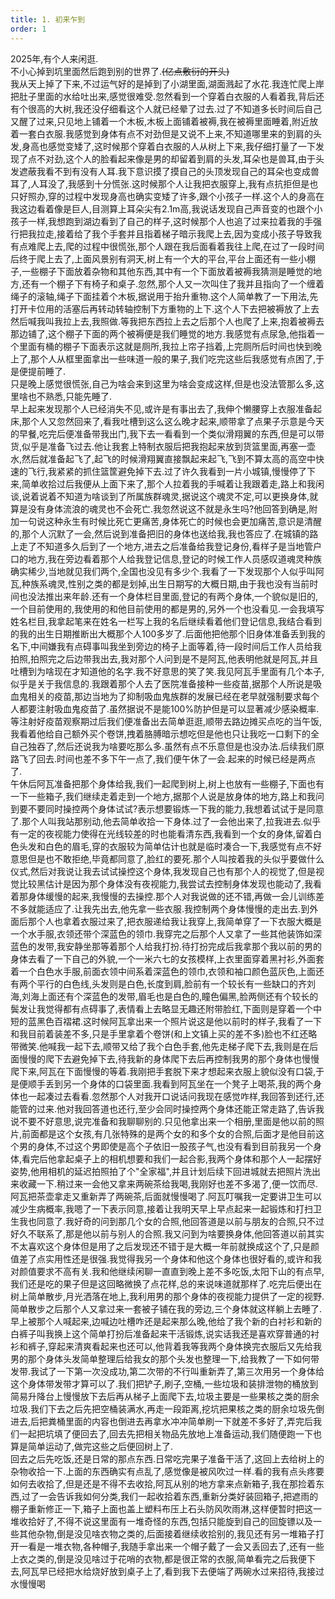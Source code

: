 ```yaml
---
title: 1. 初来乍到
order: 1
---
```


2025年,有个人来闲逛.  
不小心掉到坑里面然后跑到别的世界了.~~(亿点敷衍的开头)~~  
我从天上掉了下来,不过运气好的是掉到了小湖里面,湖面溅起了水花.我连忙爬上岸把肚子里面的水给吐出来,感觉很难受.忽然看到一个穿着白衣服的人看着我,背后还有个很高的大树,我还没仔细看这个人就已经晕了过去.过了不知道多长时间后自己又醒了过来,只见地上铺着一个木板,木板上面铺着被褥,我在被褥里面睡着,附近放着一套白衣服.我感觉到身体有点不对劲但是又说不上来,不知道哪里来的到肩的头发,身高也感觉变矮了,这时候那个穿着白衣服的人从树上下来,我仔细打量了一下发现了点不对劲,这个人的脸看起来像是男的却留着到肩的头发,耳朵也是兽耳,由于头发遮蔽我看不到有没有人耳.我下意识摸了摸自己的头顶发现自己的耳朵也变成兽耳了,人耳没了,我感到十分慌张.这时候那个人让我把衣服穿上,我有点抗拒但是也只好照办,穿的过程中发现身高也确实变矮了许多,跟个小孩子一样.这个人的身高在我这边看着像是巨人,目测算上耳朵尖有2.1m高,我说话发现自己声音变的也跟个小孩子一样,我想跑到湖边看到了自己的样子,这时候那个人也追了过来拉着我的手强行把我拉走,接着给了我个手套并且指着梯子暗示我爬上去,因为变成小孩子导致我有点难爬上去,爬的过程中很慌张,那个人跟在我后面看着我往上爬,在过了一段时间后终于爬上去了,上面风景别有洞天,树上有一个大的平台,平台上面还有一些小棚子,一些棚子下面放着杂物和其他东西,其中有一个下面放着被褥我猜测是睡觉的地方,还有一个棚子下有椅子和桌子.忽然,那个人又一次叫住了我并且指向了一个缠着绳子的滚轴,绳子下面挂着个木板,据说用于抬升重物.这个人简单教了一下用法,先打开卡位用的活塞后再转动转轴控制下方重物的上下.这个人下去把被褥放了上去然后喊我叫我拉上去,我照做.等我把东西拉上去之后那个人也爬了上来,抱着被褥去那边铺了,这个棚子下面的两个被褥便是我们睡觉的地方.我感觉有点尿急,他指着一个里面有桶的棚子下面表示这就是厕所,我拉上帘子挡着,上完厕所后时间也快到晚上了,那个人从框里面拿出一些味道一般的果子,我们吃完这些后我感觉有点困了,于是便提前睡了.  
只是晚上感觉很慌张,自己为啥会来到这里为啥会变成这样,但是也没法管那么多,这里啥也不熟悉,只能先睡了.  
早上起来发现那个人已经消失不见,或许是有事出去了,我伸个懒腰穿上衣服准备起床,那个人又忽然回来了,看我吐槽到这么这么晚才起来,顺带拿了点果子示意是今天的早餐,吃完后便准备带我出门,我下去一看看到一个类似滑翔翼的东西,但是可以带货,似乎是准备飞过去.他让我套上特制衣服后把我抱起来放到货篮里面,再塞一壶水,然后就准备起飞了,起飞的时候滑翔翼直接飘起来起飞,飞到不算太高的高空中快速的飞行,我紧紧的抓住篮筐避免掉下去.过了许久我看到一片小城镇,慢慢停了下来,简单收拾过后我便从上面下来了,那个人拉着我的手喊着让我跟着走,路上和我闲谈,说着说着不知道为啥谈到了所属族群魂灵,据说这个魂灵不定,可以更换身体,就算是没有身体流浪的魂灵也不会死亡.我忽然说这不就是永生吗?他回答到确是,附加一句说这种永生有时候比死亡更痛苦,身体死亡的时候也会更加痛苦,意识是清醒的,那个人沉默了一会,然后说到准备把旧的身体也送给我,我也答应了.在城镇的路上走了不知道多久后到了一个地方,进去之后准备给我登记身份,看样子是当地管户口的地方,我在旁边看着那个人给我登记信息,登记的时候工作人员感叹道魂灵种族确实稀少,当地就见我们两个,全国也没见有多少个.我看了一下发现那个人似乎叫阿瓦,种族系魂灵,性别之类的都是划掉,出生日期写的大概日期,由于我也没有当前时间也没法推出来年龄.还有一个身体栏目里面,登记的有两个身体,一个貌似是旧的,一个目前使用的,我使用的和他目前使用的都是男的,另外一个也没看见.一会我填写姓名栏目,我拿起笔来在姓名一栏写上我的名后继续看着他们登记信息,我结合看到的我的出生日期推断出大概那个人100多岁了.后面他把他那个旧身体准备丢到我的名下,中间嫌我有点碍事叫我坐到旁边的椅子上面等着,待一段时间后工作人员给我拍照,拍照完之后边带我出去,我对那个人问到是不是阿瓦,他表明他就是阿瓦,并且吐槽到为啥现在才知道他的名字.我不好意思的笑了笑.我见阿瓦手里面有几个本子,似乎是关于我信息的.我跟着那个人去了医院准备接种一些疫苗,据那个人所说是吸血鬼相关的疫苗,那边当地为了抑制吸血鬼族群的发展已经在老早就强制要求每个人都要注射吸血鬼疫苗了.虽然据说不是能100%防护但是可以显著减少感染概率.等注射好疫苗观察期过后我们便准备出去简单逛逛,顺带去路边摊买点吃的当午饭,我看着他给自己额外买个卷饼,拽着胳膊暗示想吃但是他也只让我吃一口剩下的全自己独吞了,然后还说我为啥要吃那么多.虽然有点不乐意但是也没办法.后续我们原路飞了回去.时间也差不多下午一点了,我们便午休了一会.起来的时候已经是两点了.  
午休后阿瓦准备把那个身体给我,我们一起爬到树上,树上也放有一些棚子,下面也有一下一些箱子,我们继续走着走到一个地方,据那个人说是放身体的地方,路上和我问到要不要同时操控两个身体试试?表示想要锻炼一下我的能力,我想着试试于是同意了.那个人叫我站那别动,他去简单收拾一下身体.过了一会他出来了,拉我进去.似乎有一定的夜视能力使得在光线较差的时也能看清东西,我看到一个女的身体,留着白色头发和白色的眉毛,穿的衣服较为简单估计也就是临时凑合一下,我感觉有点不好意思但是也不敢拒绝,毕竟都同意了,脸红的要死.那个人叫按着我的头似乎要做什么仪式,然后对我说让我去试试操控这个身体,我发现自己也有那个人的视觉了,但是视觉比较黑估计是因为那个身体没有夜视能力,我尝试去控制身体发现也能动了,我看着那身体缓慢的起来,我慢慢的去操控.那个人对我说做的还不错,再做一会儿训练差不多就能适应了.让我先出去,他先拿一些衣服.我控制两个身体慢慢的走出去.到外面后那个人也拿着衣服过来了,把衣服递给我让我穿上,我简单穿了一下衣服大概是一个水手服,衣领还带个深蓝色的领巾.我穿完之后那个人又拿了一些其他装饰如深蓝色的发带,我安静坐那等着那个人给我打扮.待打扮完成后我拿那个我以前的男的身体去看了一下自己的外貌,一个一米六七的女孩模样,上衣里面穿着黑衬衫,外面套着一个白色水手服,前面衣领中间系着深蓝色的领巾,衣领和袖口颜色蓝灰色,上面还有两个平行的白色线,头发则是白色,长度到肩,脸前有一个较长有一些缺口的齐刘海,刘海上面还有个深蓝色的发带,眉毛也是白色的,瞳色偏黑,脸两侧还有个较长的鬓发让我觉得都有点碍事了,表情看上去略显无趣还附带脸红,下面则是穿着一个中短的蓝黑色百褶裙.这时候阿瓦拿出来一个照片说这是他以前时的样子,我看了一下和我目前着装差不多,只是手里拿着个卷饼(和上文镇上买的差不多)脸也不红还略带微笑.他喊我一起下去,顺带又给了我个白色手套,他先走梯子爬下去,我则是在后面慢慢的爬下去避免掉下去,待我新的身体爬下去后再控制我男的那个身体也慢慢爬下来,阿瓦在下面慢慢的等着.我刚把手套脱下来才想起来衣服上貌似没有口袋,于是便顺手丢到另一个身体的口袋里面.我看到阿瓦坐在一个凳子上喝茶,我的两个身体也一起凑过去看看.忽然那个人对我开口说话问我现在感觉咋样,我回答到还行,还能管的过来.他对我回答道也还行,至少会同时操控两个身体还能正常走路了,告诉我说不要不好意思,说完准备和我聊聊别的.只见他拿出来一个相册,里面是他以前的照片,前面都是这个女孩,有几张特殊的是两个女的和多个女的合照,后面才是他目前这个男的身体,不过这个男即使是高个子依旧一股孩子气,也没有看到目前我另一个身体,看完后他拿起桌子上的相机想要和我们一起合影,我两个身体和那个人一起摆好姿势,他用相机的延迟拍照拍了个"全家福",并且计划后续下回进城就去把照片洗出来收藏一下.稍过来一会他又拿来两碗茶给我喝,我刚好也差不多渴了,便一饮而尽.阿瓦把茶壶拿走又重新弄了两碗茶,后面就慢慢喝了.阿瓦叮嘱我一定要讲卫生可以减少生病概率,我嗯了一下表示同意,接着让我明天早上早点起来一起锻炼和打扫卫生我也同意了.我好奇的问到那几个女的合照,他回答道是以前与朋友的合照,只不过好久不联系了,那是他以前与别人的合照.我又问到为啥要换身体,他回答道以前其实不太喜欢这个身体但是用了之后发现还不错于是大概一年前就换成这个了,只是颜值差了点实用性还是很强.我觉得我另一个身体和他这个身体也很好看的,或许和我对颜值要求不高有关.我和他继续闲聊一直直到晚上差不多吃饭,太阳下山的有点早,我们还是吃的果子但是这回略微换了点花样,总的来说味道就那样了.吃完后便出在树上简单散步,月光洒落在地上,我利用男的那个身体的夜视能力提供了一定的视野.简单散步之后那个人又拿过来一套被子铺在我的旁边,三个身体就这样躺上去睡了.  
早上被那个人喊起来,边喊边吐槽咋还是起来那么晚,他给了我个新的白衬衫和新的白裤子叫我换上这个简单打扮后准备起来干活锻炼,说实话我还是喜欢穿普通的衬衫和裤子,穿起来清爽看起来也还可以,他背着我等我两个身体换完衣服后又先给我男的那个身体头发简单整理后给我女的那个头发也整理一下,给我教了一下如何带发带.我试了一下第一次没成功,第二次带的不行叫重新弄了,第三次用另一个身体给这个身体带发带才算可以了.我们把铲子,刷子,空桶,一些垃圾和装排泄物的桶放到简易升降台上慢慢放下去后再从梯子上面爬下去,垃圾主要是一些果核之类的厨余垃圾.我们下去之后先把空桶装满水,再走一段距离,挖坑把果核之类的厨余垃圾先倒进去,后把粪桶里面的内容也倒进去再拿水冲冲简单刷一下就差不多好了,弄完后我们一起把坑填了便回去了,回去先把相关物品先放地上准备运动,我们随便跑一下也算是简单运动了,做完这些之后便回树上了.  
回去之后先吃饭,还是日常的那点东西.日常吃完果子准备干活了,这回上去给树上的杂物收拾一下.上面的东西确实有点乱了,感觉像是被风吹过一样.看的我有点头疼要如何去收拾了,但是还是不得不去收拾,阿瓦从别的地方拿来点新箱子,我在那捡着东西,过了一会告诉我如何分类,我们一起收拾着东西,重新分类好装回箱子,把遮雨的棚子重新修正一下,箱子上面也盖上塑料布压上石头防风吹雨淋,这样便暂时把这一堆收拾好了,不得不说这里面有一堆奇怪的东西,包括只能旋到自己的回旋镖以及一些其他杂物,倒是没见啥衣物之类的,后面接着继续收拾别的,我见还有另一堆箱子打开一看是一堆衣物,各种帽子,我随手拿出来一个帽子戴了一会又丢回去了,还有一些上衣之类的,倒是没见啥过于花哨的衣物,都是很正常的衣服,简单看完之后我便下去,阿瓦早已经把水给烧好放到桌子上了,看到我下去便端了两碗水过来招待,我接过水慢慢喝